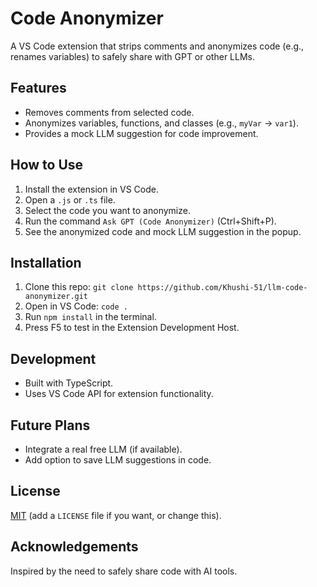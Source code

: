 # Code Anonymizer

A VS Code extension that strips comments and anonymizes code (e.g., renames variables) to safely share with GPT or other LLMs.

## Features
- Removes comments from selected code.
- Anonymizes variables, functions, and classes (e.g., `myVar` → `var1`).
- Provides a mock LLM suggestion for code improvement.

## How to Use
1. Install the extension in VS Code.
2. Open a `.js` or `.ts` file.
3. Select the code you want to anonymize.
4. Run the command `Ask GPT (Code Anonymizer)` (Ctrl+Shift+P).
5. See the anonymized code and mock LLM suggestion in the popup.

## Installation
1. Clone this repo: `git clone https://github.com/Khushi-51/llm-code-anonymizer.git`
2. Open in VS Code: `code .`
3. Run `npm install` in the terminal.
4. Press F5 to test in the Extension Development Host.

## Development
- Built with TypeScript.
- Uses VS Code API for extension functionality.

## Future Plans
- Integrate a real free LLM (if available).
- Add option to save LLM suggestions in code.

## License
[MIT](LICENSE) (add a `LICENSE` file if you want, or change this).

## Acknowledgements
Inspired by the need to safely share code with AI tools.